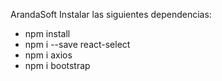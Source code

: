 ArandaSoft
Instalar las siguientes dependencias: 
- npm install
- npm i --save react-select
- npm i axios
- npm i bootstrap

